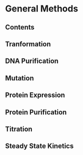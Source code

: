 # General Methods

## Contents

## Tranformation
## DNA Purification
## Mutation
## Protein Expression
## Protein Purification
## Titration
## Steady State Kinetics
